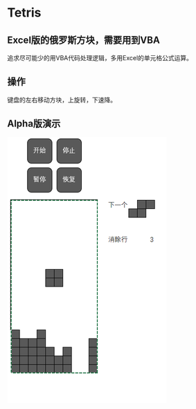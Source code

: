 # Tetris
## Excel版的俄罗斯方块，需要用到VBA

追求尽可能少的用VBA代码处理逻辑，多用Excel的单元格公式运算。

## 操作
键盘的<kbd>左</kbd><kbd>右</kbd>移动方块，<kbd>上</kbd>旋转，<kbd>下</kbd>速降。

## Alpha版演示
![Show-how](./alpha版演示.gif)
